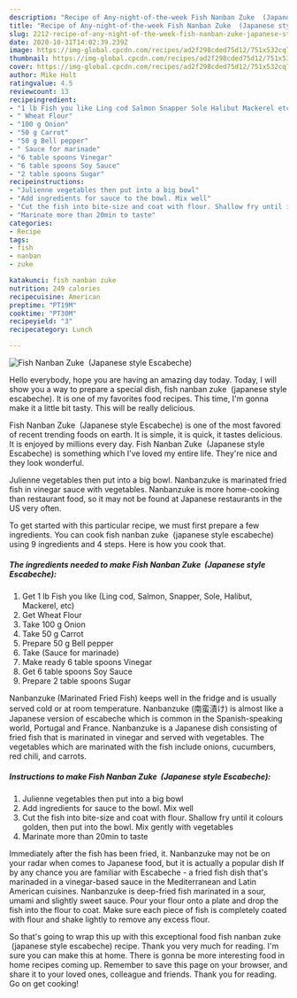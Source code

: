 ```yaml
---
description: "Recipe of Any-night-of-the-week Fish Nanban Zuke  (Japanese style Escabeche)"
title: "Recipe of Any-night-of-the-week Fish Nanban Zuke  (Japanese style Escabeche)"
slug: 2212-recipe-of-any-night-of-the-week-fish-nanban-zuke-japanese-style-escabeche
date: 2020-10-31T14:02:39.239Z
image: https://img-global.cpcdn.com/recipes/ad2f298cded75d12/751x532cq70/fish-nanban-zuke-japanese-style-escabeche-recipe-main-photo.jpg
thumbnail: https://img-global.cpcdn.com/recipes/ad2f298cded75d12/751x532cq70/fish-nanban-zuke-japanese-style-escabeche-recipe-main-photo.jpg
cover: https://img-global.cpcdn.com/recipes/ad2f298cded75d12/751x532cq70/fish-nanban-zuke-japanese-style-escabeche-recipe-main-photo.jpg
author: Mike Holt
ratingvalue: 4.5
reviewcount: 13
recipeingredient:
- "1 lb Fish you like Ling cod Salmon Snapper Sole Halibut Mackerel etc"
- " Wheat Flour"
- "100 g Onion"
- "50 g Carrot"
- "50 g Bell pepper"
- " Sauce for marinade"
- "6 table spoons Vinegar"
- "6 table spoons Soy Sauce"
- "2 table spoons Sugar"
recipeinstructions:
- "Julienne vegetables then put into a big bowl"
- "Add ingredients for sauce to the bowl. Mix well"
- "Cut the fish into bite-size and coat with flour. Shallow fry until it colours golden, then put into the bowl. Mix gently with vegetables"
- "Marinate more than 20min to taste"
categories:
- Recipe
tags:
- fish
- nanban
- zuke

katakunci: fish nanban zuke 
nutrition: 249 calories
recipecuisine: American
preptime: "PT19M"
cooktime: "PT30M"
recipeyield: "3"
recipecategory: Lunch

---
```



![Fish Nanban Zuke  (Japanese style Escabeche)](https://img-global.cpcdn.com/recipes/ad2f298cded75d12/751x532cq70/fish-nanban-zuke-japanese-style-escabeche-recipe-main-photo.jpg)

Hello everybody, hope you are having an amazing day today. Today, I will show you a way to prepare a special dish, fish nanban zuke  (japanese style escabeche). It is one of my favorites food recipes. This time, I'm gonna make it a little bit tasty. This will be really delicious.

Fish Nanban Zuke  (Japanese style Escabeche) is one of the most favored of recent trending foods on earth. It is simple, it is quick, it tastes delicious. It is enjoyed by millions every day. Fish Nanban Zuke  (Japanese style Escabeche) is something which I've loved my entire life. They're nice and they look wonderful.

Julienne vegetables then put into a big bowl. Nanbanzuke is marinated fried fish in vinegar sauce with vegetables. Nanbanzuke is more home-cooking than restaurant food, so it may not be found at Japanese restaurants in the US very often.


To get started with this particular recipe, we must first prepare a few ingredients. You can cook fish nanban zuke  (japanese style escabeche) using 9 ingredients and 4 steps. Here is how you cook that.

<!--inarticleads1-->

##### The ingredients needed to make Fish Nanban Zuke  (Japanese style Escabeche):

1. Get 1 lb Fish you like (Ling cod, Salmon, Snapper, Sole, Halibut, Mackerel, etc)
1. Get  Wheat Flour
1. Take 100 g Onion
1. Take 50 g Carrot
1. Prepare 50 g Bell pepper
1. Take  (Sauce for marinade)
1. Make ready 6 table spoons Vinegar
1. Get 6 table spoons Soy Sauce
1. Prepare 2 table spoons Sugar


Nanbanzuke (Marinated Fried Fish) keeps well in the fridge and is usually served cold or at room temperature. Nanbanzuke (南蛮漬け) is almost like a Japanese version of escabeche which is common in the Spanish-speaking world, Portugal and France. Nanbanzuke is a Japanese dish consisting of fried fish that is marinated in vinegar and served with vegetables. The vegetables which are marinated with the fish include onions, cucumbers, red chili, and carrots. 

<!--inarticleads2-->

##### Instructions to make Fish Nanban Zuke  (Japanese style Escabeche):

1. Julienne vegetables then put into a big bowl
1. Add ingredients for sauce to the bowl. Mix well
1. Cut the fish into bite-size and coat with flour. Shallow fry until it colours golden, then put into the bowl. Mix gently with vegetables
1. Marinate more than 20min to taste


Immediately after the fish has been fried, it. Nanbanzuke may not be on your radar when comes to Japanese food, but it is actually a popular dish If by any chance you are familiar with Escabeche - a fried fish dish that&#39;s marinaded in a vinegar-based sauce in the Mediterranean and Latin American cuisines. Nanbanzuke is deep-fried fish marinated in a sour, umami and slightly sweet sauce. Pour your flour onto a plate and drop the fish into the flour to coat. Make sure each piece of fish is completely coated with flour and shake lightly to remove any excess flour. 

So that's going to wrap this up with this exceptional food fish nanban zuke  (japanese style escabeche) recipe. Thank you very much for reading. I'm sure you can make this at home. There is gonna be more interesting food in home recipes coming up. Remember to save this page on your browser, and share it to your loved ones, colleague and friends. Thank you for reading. Go on get cooking!
